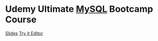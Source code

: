 # Udemy Ultimate [MySQL](https://www.udemy.com/the-ultimate-mysql-bootcamp-go-from-sql-beginner-to-expert) Bootcamp Course

[Slides](http://webdev.slides.com/coltsteele/mysql-109#/)
[Try it Editor](https://www.w3schools.com/sql/trysql.asp?filename=trysql_op_or)
